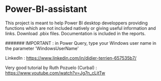 # Power-BI-assistant
This project is meant to help Power BI desktop developpers providing functions which are not included natively or giving useful information and links.
Download .pbix files. Documentation is included in the reports.

####### IMPORTANT : in Power Query, type your Windows user name in the parameter 'WindowsUserName'

LinkedIn :  https://www.linkedin.com/in/didier-terrien-657535b7/

Very good tutorial by Ruth Pozuelo (Curbal) :  https://www.youtube.com/watch?v=Jg7n_cLjtTw
